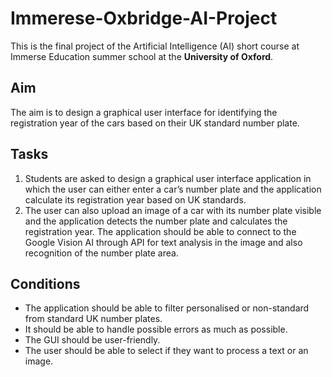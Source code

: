 # Immerese-Oxbridge-AI-Project
This is the final project of the Artificial Intelligence (AI) short course at Immerse Education summer school at the **University of Oxford**.

## Aim
The aim is to design a graphical user interface for identifying the registration year of the cars based on their UK standard number plate.

## Tasks
1. Students are asked to design a graphical user interface application in which the user can either enter a car’s number plate and the application calculate its registration year based on UK standards.  
2. The user can also upload an image of a car with its number plate visible and the application detects the number plate and calculates the registration year. The application should be able to connect to the Google Vision AI through API for text analysis in the image and also recognition of the number plate area. 

## Conditions
- The application should be able to filter personalised or non-standard from standard UK number plates.
- It should be able to handle possible errors as much as possible.
- The GUI should be user-friendly.
- The user should be able to select if they want to process a text or an image.

